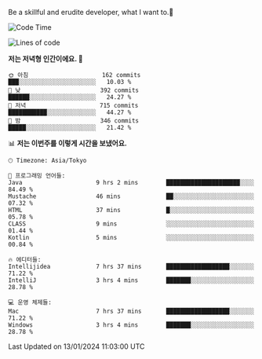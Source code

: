 Be a skillful and erudite developer, what I want to.👶

<!--START_SECTION:waka-->
![Code Time](http://img.shields.io/badge/Code%20Time-415%20hrs%2053%20mins-blue)

![Lines of code](https://img.shields.io/badge/%EC%A0%80%EB%8A%94%20%EC%97%AC%ED%83%9C%EA%B9%8C%EC%A7%80%20-755.4%20thousand%20%EC%A4%84%EC%9D%98%20%EC%BD%94%EB%93%9C%EB%A5%BC%20%EC%9E%91%EC%84%B1%ED%96%88%EC%96%B4%EC%9A%94.-blue)

**저는 저녁형 인간이에요. 🦉** 

```text
🌞 아침                     162 commits         ███░░░░░░░░░░░░░░░░░░░░░░   10.03 % 
🌆 낮　                     392 commits         ██████░░░░░░░░░░░░░░░░░░░   24.27 % 
🌃 저녁                     715 commits         ███████████░░░░░░░░░░░░░░   44.27 % 
🌙 밤　                     346 commits         █████░░░░░░░░░░░░░░░░░░░░   21.42 % 
```


📊 **저는 이번주를 이렇게 시간을 보냈어요.** 

```text
🕑︎ Timezone: Asia/Tokyo

💬 프로그래밍 언어들: 
Java                     9 hrs 2 mins        █████████████████████░░░░   84.49 % 
Mustache                 46 mins             ██░░░░░░░░░░░░░░░░░░░░░░░   07.32 % 
HTML                     37 mins             █░░░░░░░░░░░░░░░░░░░░░░░░   05.78 % 
CLASS                    9 mins              ░░░░░░░░░░░░░░░░░░░░░░░░░   01.44 % 
Kotlin                   5 mins              ░░░░░░░░░░░░░░░░░░░░░░░░░   00.84 % 

🔥 에디터들: 
Intellijidea             7 hrs 37 mins       ██████████████████░░░░░░░   71.22 % 
IntelliJ                 3 hrs 4 mins        ███████░░░░░░░░░░░░░░░░░░   28.78 % 

💻 운영 체제들: 
Mac                      7 hrs 37 mins       ██████████████████░░░░░░░   71.22 % 
Windows                  3 hrs 4 mins        ███████░░░░░░░░░░░░░░░░░░   28.78 % 
```


 Last Updated on 13/01/2024 11:03:00 UTC
<!--END_SECTION:waka-->
